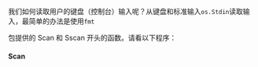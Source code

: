 我们如何读取用户的键盘（控制台）输入呢？从键盘和标准输入`os.Stdin`读取输入，最简单的办法是使用`fmt`

包提供的 Scan 和 Sscan 开头的函数。请看以下程序：

#### Scan





